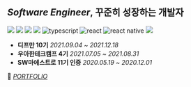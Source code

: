 ## *Software Engineer*, 꾸준히 성장하는 개발자
![](https://img.shields.io/badge/-SpringBoot-6DB33F?&logo=SpringBoot&logoColor=white)
![](https://img.shields.io/badge/-Webpack-8DD6F9?&logo=Webpack&logoColor=black)
![](https://img.shields.io/badge/-Prettier-F7B93E?&logo=Prettier&logoColor=white)
![](https://img.shields.io/badge/-ESLint-4B32C3?&logo=ESLint&logoColor=white)
![typescript](https://img.shields.io/badge/typescript-007acc?logo=typescript&logoColor=white)
![react](https://img.shields.io/badge/-React-61DAFB?logo=react&logoColor=white)
![react native](https://img.shields.io/badge/-React%20Native-61DAFB?logo=react&logoColor=white)
![](https://img.shields.io/badge/-Storybook-FF4785?&logo=Storybook&logoColor=white)



* **디프만 10기** <I>2021.09.04 ~ 2021.12.18</I> 
* **우아한테크캠프 4기** <I>2021.07.05 ~ 2021.08.31</I>
* **SW마에스트로 11기 인증** <I>2020.05.19 ~ 2020.12.01</I>



  
🌱  <I>[PORTFOLIO]((https://resisted-midnight-cee.notion.site/Lee-Jung-Hyun-a8cef2fea3764454b14f2afed8afc041?pvs=4)https://resisted-midnight-cee.notion.site/Lee-Jung-Hyun-a8cef2fea3764454b14f2afed8afc041?pvs=4)</I>      
 




